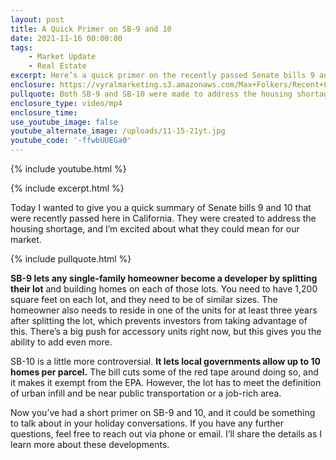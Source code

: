 ```yaml
---
layout: post
title: A Quick Primer on SB-9 and 10
date: 2021-11-16 00:00:00
tags:
    - Market Update
    - Real Estate
excerpt: Here’s a quick primer on the recently passed Senate bills 9 and 10.
enclosure: https://vyralmarketing.s3.amazonaws.com/Max+Folkers/Recent+Legislation.mp4
pullquote: Both SB-9 and SB-10 were made to address the housing shortage.
enclosure_type: video/mp4
enclosure_time:
use_youtube_image: false
youtube_alternate_image: /uploads/11-15-21yt.jpg
youtube_code: '-ffwbUUEGa0'
---
```

{% include youtube.html %}

{% include excerpt.html %}

Today I wanted to give you a quick summary of Senate bills 9 and 10 that were recently passed here in California. They were created to address the housing shortage, and I’m excited about what they could mean for our market.

{% include pullquote.html %}

**SB-9 lets any single-family homeowner become a developer by splitting their lot** and building homes on each of those lots. You need to have 1,200 square feet on each lot, and they need to be of similar sizes. The homeowner also needs to reside in one of the units for at least three years after splitting the lot, which prevents investors from taking advantage of this. There’s a big push for accessory units right now, but this gives you the ability to add even more.

SB-10 is a little more controversial. **It lets local governments allow up to 10 homes per parcel.** The bill cuts some of the red tape around doing so, and it makes it exempt from the EPA. However, the lot has to meet the definition of urban infill and be near public transportation or a job-rich area.

Now you’ve had a short primer on SB-9 and 10, and it could be something to talk about in your holiday conversations. If you have any further questions, feel free to reach out via phone or email. I’ll share the details as I learn more about these developments.

&nbsp;
